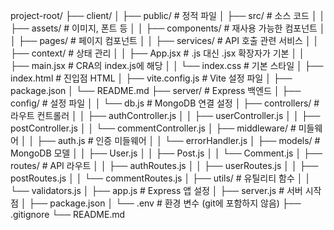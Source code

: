 project-root/
├── client/
│   ├── public/            # 정적 파일
│   ├── src/               # 소스 코드
│   │   ├── assets/        # 이미지, 폰트 등
│   │   ├── components/    # 재사용 가능한 컴포넌트
│   │   ├── pages/         # 페이지 컴포넌트
│   │   ├── services/      # API 호출 관련 서비스
│   │   ├── context/       # 상태 관리
│   │   ├── App.jsx        # .js 대신 .jsx 확장자가 기본
│   │   ├── main.jsx       # CRA의 index.js에 해당
│   │   └── index.css      # 기본 스타일
│   ├── index.html         # 진입점 HTML
│   ├── vite.config.js     # Vite 설정 파일
│   ├── package.json
│   └── README.md
├── server/                 # Express 백엔드
│   ├── config/             # 설정 파일
│   │   └── db.js           # MongoDB 연결 설정
│   ├── controllers/        # 라우트 컨트롤러
│   │   ├── authController.js
│   │   ├── userController.js
│   │   ├── postController.js
│   │   └── commentController.js
│   ├── middleware/         # 미들웨어
│   │   ├── auth.js         # 인증 미들웨어
│   │   └── errorHandler.js
│   ├── models/             # MongoDB 모델
│   │   ├── User.js
│   │   ├── Post.js
│   │   └── Comment.js
│   ├── routes/             # API 라우트
│   │   ├── authRoutes.js
│   │   ├── userRoutes.js
│   │   ├── postRoutes.js
│   │   └── commentRoutes.js
│   ├── utils/              # 유틸리티 함수
│   │   └── validators.js
│   ├── app.js              # Express 앱 설정
│   ├── server.js           # 서버 시작점
│   ├── package.json
│   └── .env                # 환경 변수 (git에 포함하지 않음)
├── .gitignore
└── README.md
